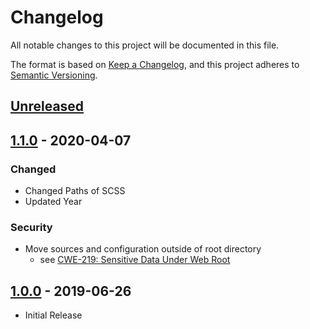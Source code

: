 # Changelog
All notable changes to this project will be documented in this file.

The format is based on [Keep a Changelog](https://keepachangelog.com/en/1.0.0/),
and this project adheres to [Semantic Versioning](https://semver.org/spec/v2.0.0.html).

## [Unreleased]

## [1.1.0] - 2020-04-07
### Changed
- Changed Paths of SCSS
- Updated Year
### Security
- Move sources and configuration outside of root directory
    - see [CWE-219: Sensitive Data Under Web Root](https://cwe.mitre.org/data/definitions/219.html)

## [1.0.0] - 2019-06-26
- Initial Release

[Unreleased]: https://github.com/Thejuse/scooterquotes/compare/1.0.0...develop
[1.1.0]: https://github.com/Thejuse/scooterquotes/releases/tag/1.1.0
[1.0.0]: https://github.com/Thejuse/scooterquotes/releases/tag/1.0.0